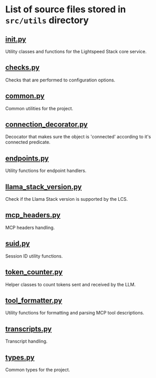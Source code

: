 # List of source files stored in `src/utils` directory

## [__init__.py](__init__.py)
Utility classes and functions for the Lightspeed Stack core service.

## [checks.py](checks.py)
Checks that are performed to configuration options.

## [common.py](common.py)
Common utilities for the project.

## [connection_decorator.py](connection_decorator.py)
Decocator that makes sure the object is 'connected' according to it's connected predicate.

## [endpoints.py](endpoints.py)
Utility functions for endpoint handlers.

## [llama_stack_version.py](llama_stack_version.py)
Check if the Llama Stack version is supported by the LCS.

## [mcp_headers.py](mcp_headers.py)
MCP headers handling.

## [suid.py](suid.py)
Session ID utility functions.

## [token_counter.py](token_counter.py)
Helper classes to count tokens sent and received by the LLM.

## [tool_formatter.py](tool_formatter.py)
Utility functions for formatting and parsing MCP tool descriptions.

## [transcripts.py](transcripts.py)
Transcript handling.

## [types.py](types.py)
Common types for the project.

